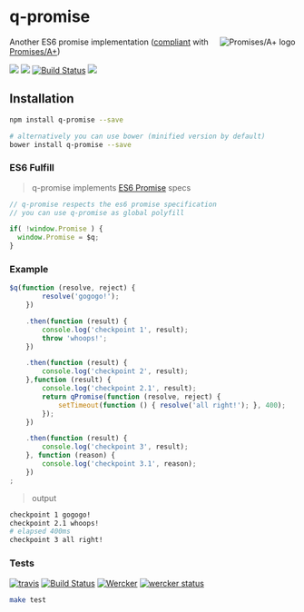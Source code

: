 
# q-promise

[<img src="https://promisesaplus.com/assets/logo-small.png" alt="Promises/A+ logo" title="Promises/A+ 1.0 compliant" align="right" />](https://promisesaplus.com/)

Another ES6 promise implementation ([compliant](https://github.com/promises-aplus/promises-tests) with [Promises/A+](https://github.com/promises-aplus/promises-spec))

[![](https://img.shields.io/npm/v/q-promise.svg)](https://www.npmjs.com/package/q-promise) [![](https://img.shields.io/bower/v/q-promise.svg)](http://bower.io/search/?q=q-promise) [![Build Status](https://travis-ci.org/jstools/q-promise.svg?branch=master)](https://travis-ci.org/jstools/q-promise) [![](https://img.shields.io/npm/dm/q-promise.svg)](https://www.npmjs.com/package/q-promise)

## Installation
```.sh
npm install q-promise --save

# alternatively you can use bower (minified version by default)
bower install q-promise --save
```

### ES6 Fulfill
> q-promise implements [ES6 Promise](https://developer.mozilla.org/en-US/docs/Web/JavaScript/Reference/Global_Objects/Promise) specs

``` js
// q-promise respects the es6 promise specification
// you can use q-promise as global polyfill

if( !window.Promise ) {
  window.Promise = $q;
}
```

### Example
``` js
$q(function (resolve, reject) {
        resolve('gogogo!');
    })

    .then(function (result) {
        console.log('checkpoint 1', result);
        throw 'whoops!';
    })

    .then(function (result) {
        console.log('checkpoint 2', result);
    },function (result) {
        console.log('checkpoint 2.1', result);
        return qPromise(function (resolve, reject) {
            setTimeout(function () { resolve('all right!'); }, 400);
        });
    })

    .then(function (result) {
        console.log('checkpoint 3', result);
    }, function (reason) {
        console.log('checkpoint 3.1', reason);
    })
;
```
> output

```.sh
checkpoint 1 gogogo!
checkpoint 2.1 whoops!
# elapsed 400ms
checkpoint 3 all right!
```

### Tests
[![travis](https://cdn.travis-ci.org/images/favicon-662edf026745110e8203d8cf38d1d325.png)](https://travis-ci.org/jstools/q-promise)
[![Build Status](https://travis-ci.org/jstools/q-promise.svg?branch=master)](https://travis-ci.org/jstools/q-promise)
[![Wercker](http://wercker.com/favicon.ico)](https://app.wercker.com/project/bykey/be7db1dae8daa1a31b992c75d8c9cf83)
[![wercker status](https://app.wercker.com/status/be7db1dae8daa1a31b992c75d8c9cf83/s "wercker status")](https://app.wercker.com/project/bykey/be7db1dae8daa1a31b992c75d8c9cf83)
``` sh
make test
```
